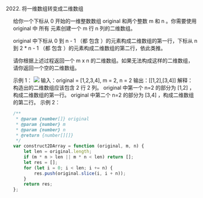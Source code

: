 2022. 将一维数组转变成二维数组

给你一个下标从 0 开始的一维整数数组 original 和两个整数 m 和 n 。你需要使用 original 中 所有 元素创建一个 m 行 n 列的二维数组。

original 中下标从 0 到 n - 1 （都 包含 ）的元素构成二维数组的第一行，下标从 n 到 2 \* n - 1 （都 包含 ）的元素构成二维数组的第二行，依此类推。

请你根据上述过程返回一个 m x n 的二维数组。如果无法构成这样的二维数组，请你返回一个空的二维数组。

示例 1：
![](https://assets.leetcode.com/uploads/2021/08/26/image-20210826114243-1.png)
输入：original = [1,2,3,4], m = 2, n = 2
输出：[[1,2],[3,4]]
解释：
构造出的二维数组应该包含 2 行 2 列。
original 中第一个 n=2 的部分为 [1,2] ，构成二维数组的第一行。
original 中第二个 n=2 的部分为 [3,4] ，构成二维数组的第二行。
示例 2：

```js
/**
 * @param {number[]} original
 * @param {number} m
 * @param {number} n
 * @return {number[][]}
 */
var construct2DArray = function (original, m, n) {
    let len = original.length;
    if (m * n > len || m * n < len) return [];
    let res = [];
    for (let i = 0; i < len; i += n) {
        res.push(original.slice(i, i + n));
    }
    return res;
};
```
